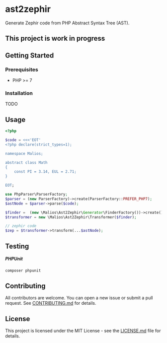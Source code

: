 # ast2zephir
Generate Zephir code from PHP Abstract Syntax Tree (AST).

## This project is work in progress

## Getting Started
### Prerequisites

- PHP >= 7

### Installation

TODO

## Usage

```php
<?php

$code = <<<'EOT'
<?php declare(strict_types=1);

namespace Malios;

abstract class Math
{
    const PI = 3.14, EUL = 2.71;
}

EOT;

use PhpParser\ParserFactory;
$parser = (new ParserFactory)->create(ParserFactory::PREFER_PHP7);
$astNode = $parser->parse($code);

$finder =  (new \Malios\Ast2Zephir\Generator\FinderFactory())->create();
$transformer = new \Malios\Ast2Zephir\Transformer($finder);

// zephir code
$zep = $transformer->transform(...$astNode);

```

## Testing

##### PHPUnit

    composer phpunit


## Contributing

All contributors are welcome. You can open a new issue or submit a pull request.
See [CONTRIBUTING.md](docs/CONTRIBUTING.md) for details.

## License

This project is licensed under the MIT License - see the [LICENSE.md](LICENSE.md) file for details.
